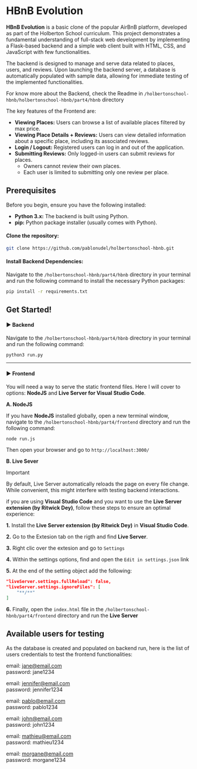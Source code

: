 
# HBnB Evolution

**HBnB Evolution** is a basic clone of the popular AirBnB platform, developed as part of the Holberton School curriculum. This project demonstrates a fundamental understanding of full-stack web development by implementing a Flask-based backend and a simple web client built with HTML, CSS, and JavaScript with few functionalities.

The backend is designed to manage and serve data related to places, users, and reviews. Upon launching the backend server, a database is automatically populated with sample data, allowing for immediate testing of the implemented functionalities.

For know more about the Backend, check the Readme in `/holbertonschool-hbnb/holbertonschool-hbnb/part4/hbnb` directory

The key features of the Frontend are:
* **Viewing Places:** Users can browse a list of available places filtered by max price.
* **Viewing Place Details + Reviews:** Users can view detailed information about a specific place, including its associated reviews.
* **Login / Logout:** Registered users can log in and out of the application.
* **Submitting Reviews:** Only logged-in users can submit reviews for places.
    * Owners cannot review their own places.
    * Each user is limited to submitting only one review per place.


## Prerequisites
Before you begin, ensure you have the following installed:

* **Python 3.x:** The backend is built using Python.
* **pip:** Python package installer (usually comes with Python).

#### Clone the repository:

```bash
git clone https://github.com/pablonudel/holbertonschool-hbnb.git
```

#### Install Backend Dependencies:
Navigate to the `/holbertonschool-hbnb/part4/hbnb` directory in your terminal and run the following command to install the necessary Python packages:

```bash
pip install -r requirements.txt
```


## Get Started!
#### ▶︎ Backend
Navigate to the `/holbertonschool-hbnb/part4/hbnb` directory in your terminal and run the following command:
```bash
python3 run.py
```
---
#### ▶︎ Frontend
You will need a way to serve the static frontend files. Here I will cover to options: **NodeJS** and **Live Server for Visual Studio Code**.

**A. NodeJS**

If you have **NodeJS** installed globally, open a new terminal window, navigate to the `/holbertonschool-hbnb/part4/frontend` directory and run the following command:
```bash
node run.js
```
Then open your browser and go to `http://localhost:3000/`

**B. Live Sever**

> [!IMPORTANT]  
> By default, Live Server automatically reloads the page on every file change. While convenient, this might interfere with testing backend interactions.

if you are using **Visual Studio Code** and you want to use the **Live Server extension (by Ritwick Dey)**, follow these steps to ensure an optimal experience:

**1.** Install the **Live Server extension (by Ritwick Dey)** in **Visual Studio Code**.

**2.** Go to the Extesion tab on the rigth and find **Live Server**.

**3.** Right clic over the extesion and go to `Settings`

**4.** Within the settings options, find and open the `Edit in settings.json` link

**5.** At the end of the setting object add the following:
```json
"liveServer.settings.fullReload": false,
"liveServer.settings.ignoreFiles": [
    "**/**"
]
```

**6.** Finally, open the `index.html` file in the `/holbertonschool-hbnb/part4/frontend` directory and run the **Live Server**
## Available users for testing
As the database is created and populated on backend run, here is the list of users credentials to test the frontend functionalities:

email: jane@email.com  
password: jane1234

email: jennifer@email.com  
password: jennifer1234

email: pablo@email.com  
password: pablo1234

email: john@email.com  
password: john1234

email: mathieu@email.com  
password: mathieu1234

email: morgane@email.com  
password: morgane1234